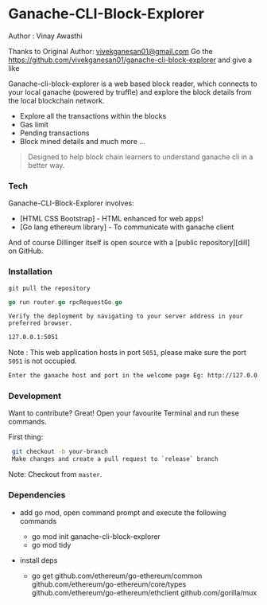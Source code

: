 # Ganache-CLI-Block-Explorer
Author : Vinay Awasthi

Thanks to Original Author: vivekganesan01@gmail.com
Go the https://github.com/vivekganesan01/ganache-cli-block-explorer and give a like

Ganache-cli-block-explorer is a web based block reader, which connects to your local ganache (powered by truffle) and explore the block details from the local blockchain network.

  - Explore all the transactions within the blocks
  - Gas limit
  - Pending transactions
  - Block mined details and much more ...


> Designed to help block chain learners to
> understand ganache cli in a better way.


### Tech

Ganache-CLI-Block-Explorer involves:

* [HTML CSS Bootstrap] - HTML enhanced for web apps!
* [Go lang ethereum library] - To communicate with ganache client

And of course Dillinger itself is open source with a [public repository][dill]
 on GitHub.

### Installation

`git pull the repository`

```go
go run router.go rpcRequestGo.go
```
`Verify the deployment by navigating to your server address in your preferred browser.`

```sh
127.0.0.1:5051
```
Note : This web application hosts in port `5051`, please make sure the port `5051` is not occupied.

```sh
Enter the ganache host and port in the welcome page Eg: http://127.0.0.1:8545, Good to Go.. Enjoy !
```
### Development

Want to contribute? Great!
Open your favourite Terminal and run these commands.

First thing:
```sh
 git checkout -b your-branch
 Make changes and create a pull request to `release` branch
```
Note: Checkout from `master`.

### Dependencies
- add go mod, open command prompt and execute the following commands
  * go mod init ganache-cli-block-explorer
  * go mod tidy

- install deps
  * go get github.com/ethereum/go-ethereum/common github.com/ethereum/go-ethereum/core/types github.com/ethereum/go-ethereum/ethclient github.com/gorilla/mux
